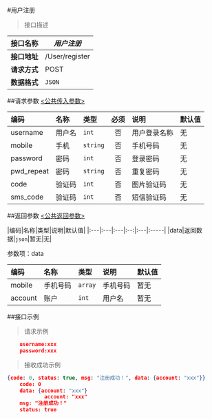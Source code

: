 #用户注册

>接口描述

| 接口名称 | *用户注册* |
|----------|--------|
|**接口地址**|/User/register|
|**请求方式**|POST|
|**数据格式**|<code>JSON</code>|

##请求参数
[<公共传入参数>](../README.md)  

|编码|名称|类型|必须|说明|默认值|
|:---|:---|:---|:--:|:---|:-----|
|username|用户名|<code>int</code>|否|用户登录名称|无|
|mobile|手机|<code>string</code>|否|手机号码|无|
|password|密码|<code>int</code>|否|登录密码|无|
|pwd_repeat|密码|<code>string</code>|否|重复密码|无|
|code|验证码|<code>int</code>|否|图片验证码|无|
|sms_code|验证码|<code>int</code>|否|短信验证码|无|

##返回参数
[<公共返回参数>](../README.md)

|编码|名称|类型|说明|默认值|
|:---|:---|:---|:--:|:---|:-----|
|data|返回数据|<code>json</code>|暂无|无|

参数项：data

|编码 |名称|类型|说明|默认值|
|:----|:---|:---|:---|:-----|
|mobile|手机号码|<code>array</code>|手机号码|暂无|
|account|账户|<code>int</code>|用户名|暂无|


##接口示例

>请求示例

```json
	username:xxx
	password:xxx
```

>接收成功示例

```json
{code: 0, status: true, msg: "注册成功！", data: {account: "xxx"}}
	code: 0
	data: {account: "xxx"}
			account: "xxx"
	msg: "注册成功！"
	status: true
```